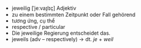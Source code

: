 - jeweilig	[ˈjeːvaɪ̯lɪç]	Adjektiv	
- zu einem bestimmten Zeitpunkt oder Fall gehörend
- tương ứng, cụ thể
- respective / particular
- Die jeweilige Regierung entscheidet das.
- jeweils (adv – respectively)	→ dt. *je* + *weil*